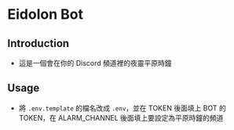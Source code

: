 # Eidolon Bot

## Introduction
+ 這是一個會在你的 Discord 頻道裡的夜靈平原時鐘

## Usage
+ 將 `.env.template` 的檔名改成 `.env`，並在 TOKEN 後面填上 BOT 的 TOKEN，在 ALARM_CHANNEL 後面填上要設定為平原時鐘的頻道
